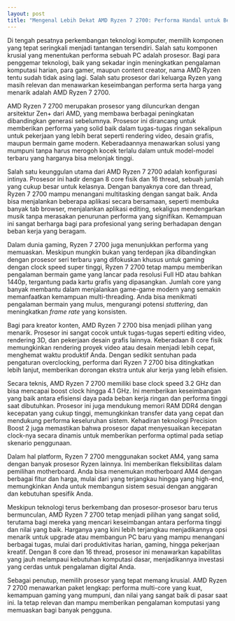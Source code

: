 ```yaml
---
layout: post
title: "Mengenal Lebih Dekat AMD Ryzen 7 2700: Performa Handal untuk Berbagai Kebutuhan"
---
```


Di tengah pesatnya perkembangan teknologi komputer, memilih komponen yang tepat seringkali menjadi tantangan tersendiri. Salah satu komponen krusial yang menentukan performa sebuah PC adalah prosesor. Bagi para penggemar teknologi, baik yang sekadar ingin meningkatkan pengalaman komputasi harian, para gamer, maupun content creator, nama AMD Ryzen tentu sudah tidak asing lagi. Salah satu prosesor dari keluarga Ryzen yang masih relevan dan menawarkan keseimbangan performa serta harga yang menarik adalah AMD Ryzen 7 2700.

AMD Ryzen 7 2700 merupakan prosesor yang diluncurkan dengan arsitektur Zen+ dari AMD, yang membawa berbagai peningkatan dibandingkan generasi sebelumnya. Prosesor ini dirancang untuk memberikan performa yang solid baik dalam tugas-tugas ringan sekalipun untuk pekerjaan yang lebih berat seperti rendering video, desain grafis, maupun bermain game modern. Keberadaannya menawarkan solusi yang mumpuni tanpa harus merogoh kocek terlalu dalam untuk model-model terbaru yang harganya bisa melonjak tinggi.

Salah satu keunggulan utama dari AMD Ryzen 7 2700 adalah konfigurasi intinya. Prosesor ini hadir dengan 8 core fisik dan 16 thread, sebuah jumlah yang cukup besar untuk kelasnya. Dengan banyaknya core dan thread, Ryzen 7 2700 mampu menangani multitasking dengan sangat baik. Anda bisa menjalankan beberapa aplikasi secara bersamaan, seperti membuka banyak tab browser, menjalankan aplikasi editing, sekaligus mendengarkan musik tanpa merasakan penurunan performa yang signifikan. Kemampuan ini sangat berharga bagi para profesional yang sering berhadapan dengan beban kerja yang beragam.

Dalam dunia gaming, Ryzen 7 2700 juga menunjukkan performa yang memuaskan. Meskipun mungkin bukan yang terdepan jika dibandingkan dengan prosesor seri terbaru yang difokuskan khusus untuk gaming dengan clock speed super tinggi, Ryzen 7 2700 tetap mampu memberikan pengalaman bermain game yang lancar pada resolusi Full HD atau bahkan 1440p, tergantung pada kartu grafis yang dipasangkan. Jumlah core yang banyak membantu dalam menjalankan game-game modern yang semakin memanfaatkan kemampuan multi-threading. Anda bisa menikmati pengalaman bermain yang mulus, mengurangi potensi *stuttering*, dan meningkatkan *frame rate* yang konsisten.

Bagi para kreator konten, AMD Ryzen 7 2700 bisa menjadi pilihan yang menarik. Prosesor ini sangat cocok untuk tugas-tugas seperti editing video, rendering 3D, dan pekerjaan desain grafis lainnya. Keberadaan 8 core fisik memungkinkan rendering proyek video atau desain menjadi lebih cepat, menghemat waktu produktif Anda. Dengan sedikit sentuhan pada pengaturan overclocking, performa dari Ryzen 7 2700 bisa ditingkatkan lebih lanjut, memberikan dorongan ekstra untuk alur kerja yang lebih efisien.

Secara teknis, AMD Ryzen 7 2700 memiliki base clock speed 3.2 GHz dan bisa mencapai boost clock hingga 4.1 GHz. Ini memberikan keseimbangan yang baik antara efisiensi daya pada beban kerja ringan dan performa tinggi saat dibutuhkan. Prosesor ini juga mendukung memori RAM DDR4 dengan kecepatan yang cukup tinggi, memungkinkan transfer data yang cepat dan mendukung performa keseluruhan sistem. Kehadiran teknologi Precision Boost 2 juga memastikan bahwa prosesor dapat menyesuaikan kecepatan clock-nya secara dinamis untuk memberikan performa optimal pada setiap skenario penggunaan.

Dalam hal platform, Ryzen 7 2700 menggunakan socket AM4, yang sama dengan banyak prosesor Ryzen lainnya. Ini memberikan fleksibilitas dalam pemilihan motherboard. Anda bisa menemukan motherboard AM4 dengan berbagai fitur dan harga, mulai dari yang terjangkau hingga yang high-end, memungkinkan Anda untuk membangun sistem sesuai dengan anggaran dan kebutuhan spesifik Anda.

Meskipun teknologi terus berkembang dan prosesor-prosesor baru terus bermunculan, AMD Ryzen 7 2700 tetap menjadi pilihan yang sangat solid, terutama bagi mereka yang mencari keseimbangan antara performa tinggi dan nilai yang baik. Harganya yang kini lebih terjangkau menjadikannya opsi menarik untuk upgrade atau membangun PC baru yang mampu menangani berbagai tugas, mulai dari produktivitas harian, gaming, hingga pekerjaan kreatif. Dengan 8 core dan 16 thread, prosesor ini menawarkan kapabilitas yang jauh melampaui kebutuhan komputasi dasar, menjadikannya investasi yang cerdas untuk pengalaman digital Anda.

Sebagai penutup, memilih prosesor yang tepat memang krusial. AMD Ryzen 7 2700 menawarkan paket lengkap: performa multi-core yang kuat, kemampuan gaming yang mumpuni, dan nilai yang sangat baik di pasar saat ini. Ia tetap relevan dan mampu memberikan pengalaman komputasi yang memuaskan bagi banyak pengguna.
